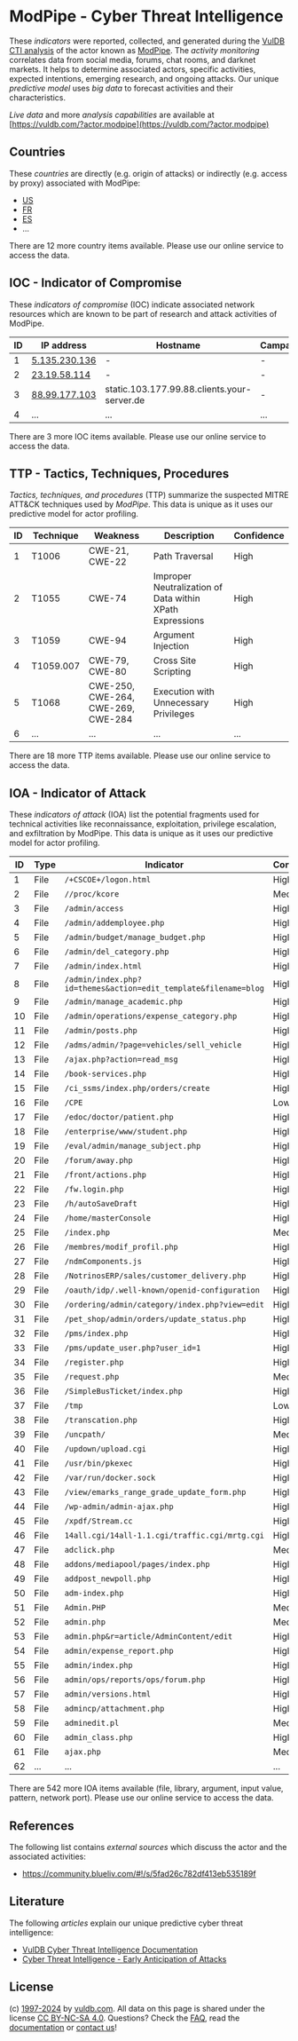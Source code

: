# ModPipe - Cyber Threat Intelligence

These _indicators_ were reported, collected, and generated during the [VulDB CTI analysis](https://vuldb.com/?kb.cti) of the actor known as [ModPipe](https://vuldb.com/?actor.modpipe). The _activity monitoring_ correlates data from social media, forums, chat rooms, and darknet markets. It helps to determine associated actors, specific activities, expected intentions, emerging research, and ongoing attacks. Our unique _predictive model_ uses _big data_ to forecast activities and their characteristics.

_Live data_ and more _analysis capabilities_ are available at [https://vuldb.com/?actor.modpipe](https://vuldb.com/?actor.modpipe)

## Countries

These _countries_ are directly (e.g. origin of attacks) or indirectly (e.g. access by proxy) associated with ModPipe:

* [US](https://vuldb.com/?country.us)
* [FR](https://vuldb.com/?country.fr)
* [ES](https://vuldb.com/?country.es)
* ...

There are 12 more country items available. Please use our online service to access the data.

## IOC - Indicator of Compromise

These _indicators of compromise_ (IOC) indicate associated network resources which are known to be part of research and attack activities of ModPipe.

ID | IP address | Hostname | Campaign | Confidence
-- | ---------- | -------- | -------- | ----------
1 | [5.135.230.136](https://vuldb.com/?ip.5.135.230.136) | - | - | High
2 | [23.19.58.114](https://vuldb.com/?ip.23.19.58.114) | - | - | High
3 | [88.99.177.103](https://vuldb.com/?ip.88.99.177.103) | static.103.177.99.88.clients.your-server.de | - | High
4 | ... | ... | ... | ...

There are 3 more IOC items available. Please use our online service to access the data.

## TTP - Tactics, Techniques, Procedures

_Tactics, techniques, and procedures_ (TTP) summarize the suspected MITRE ATT&CK techniques used by _ModPipe_. This data is unique as it uses our predictive model for actor profiling.

ID | Technique | Weakness | Description | Confidence
-- | --------- | -------- | ----------- | ----------
1 | T1006 | CWE-21, CWE-22 | Path Traversal | High
2 | T1055 | CWE-74 | Improper Neutralization of Data within XPath Expressions | High
3 | T1059 | CWE-94 | Argument Injection | High
4 | T1059.007 | CWE-79, CWE-80 | Cross Site Scripting | High
5 | T1068 | CWE-250, CWE-264, CWE-269, CWE-284 | Execution with Unnecessary Privileges | High
6 | ... | ... | ... | ...

There are 18 more TTP items available. Please use our online service to access the data.

## IOA - Indicator of Attack

These _indicators of attack_ (IOA) list the potential fragments used for technical activities like reconnaissance, exploitation, privilege escalation, and exfiltration by ModPipe. This data is unique as it uses our predictive model for actor profiling.

ID | Type | Indicator | Confidence
-- | ---- | --------- | ----------
1 | File | `/+CSCOE+/logon.html` | High
2 | File | `//proc/kcore` | Medium
3 | File | `/admin/access` | High
4 | File | `/admin/addemployee.php` | High
5 | File | `/admin/budget/manage_budget.php` | High
6 | File | `/admin/del_category.php` | High
7 | File | `/admin/index.html` | High
8 | File | `/admin/index.php?id=themes&action=edit_template&filename=blog` | High
9 | File | `/admin/manage_academic.php` | High
10 | File | `/admin/operations/expense_category.php` | High
11 | File | `/admin/posts.php` | High
12 | File | `/adms/admin/?page=vehicles/sell_vehicle` | High
13 | File | `/ajax.php?action=read_msg` | High
14 | File | `/book-services.php` | High
15 | File | `/ci_ssms/index.php/orders/create` | High
16 | File | `/CPE` | Low
17 | File | `/edoc/doctor/patient.php` | High
18 | File | `/enterprise/www/student.php` | High
19 | File | `/eval/admin/manage_subject.php` | High
20 | File | `/forum/away.php` | High
21 | File | `/front/actions.php` | High
22 | File | `/fw.login.php` | High
23 | File | `/h/autoSaveDraft` | High
24 | File | `/home/masterConsole` | High
25 | File | `/index.php` | Medium
26 | File | `/membres/modif_profil.php` | High
27 | File | `/ndmComponents.js` | High
28 | File | `/NotrinosERP/sales/customer_delivery.php` | High
29 | File | `/oauth/idp/.well-known/openid-configuration` | High
30 | File | `/ordering/admin/category/index.php?view=edit` | High
31 | File | `/pet_shop/admin/orders/update_status.php` | High
32 | File | `/pms/index.php` | High
33 | File | `/pms/update_user.php?user_id=1` | High
34 | File | `/register.php` | High
35 | File | `/request.php` | Medium
36 | File | `/SimpleBusTicket/index.php` | High
37 | File | `/tmp` | Low
38 | File | `/transcation.php` | High
39 | File | `/uncpath/` | Medium
40 | File | `/updown/upload.cgi` | High
41 | File | `/usr/bin/pkexec` | High
42 | File | `/var/run/docker.sock` | High
43 | File | `/view/emarks_range_grade_update_form.php` | High
44 | File | `/wp-admin/admin-ajax.php` | High
45 | File | `/xpdf/Stream.cc` | High
46 | File | `14all.cgi/14all-1.1.cgi/traffic.cgi/mrtg.cgi` | High
47 | File | `adclick.php` | Medium
48 | File | `addons/mediapool/pages/index.php` | High
49 | File | `addpost_newpoll.php` | High
50 | File | `adm-index.php` | High
51 | File | `Admin.PHP` | Medium
52 | File | `admin.php` | Medium
53 | File | `admin.php&r=article/AdminContent/edit` | High
54 | File | `admin/expense_report.php` | High
55 | File | `admin/index.php` | High
56 | File | `admin/ops/reports/ops/forum.php` | High
57 | File | `admin/versions.html` | High
58 | File | `admincp/attachment.php` | High
59 | File | `adminedit.pl` | Medium
60 | File | `admin_class.php` | High
61 | File | `ajax.php` | Medium
62 | ... | ... | ...

There are 542 more IOA items available (file, library, argument, input value, pattern, network port). Please use our online service to access the data.

## References

The following list contains _external sources_ which discuss the actor and the associated activities:

* https://community.blueliv.com/#!/s/5fad26c782df413eb535189f

## Literature

The following _articles_ explain our unique predictive cyber threat intelligence:

* [VulDB Cyber Threat Intelligence Documentation](https://vuldb.com/?kb.cti)
* [Cyber Threat Intelligence - Early Anticipation of Attacks](https://www.scip.ch/en/?labs.20201022)

## License

(c) [1997-2024](https://vuldb.com/?kb.changelog) by [vuldb.com](https://vuldb.com/?kb.about). All data on this page is shared under the license [CC BY-NC-SA 4.0](https://creativecommons.org/licenses/by-nc-sa/4.0/). Questions? Check the [FAQ](https://vuldb.com/?kb.faq), read the [documentation](https://vuldb.com/?kb) or [contact us](https://vuldb.com/?contact)!

